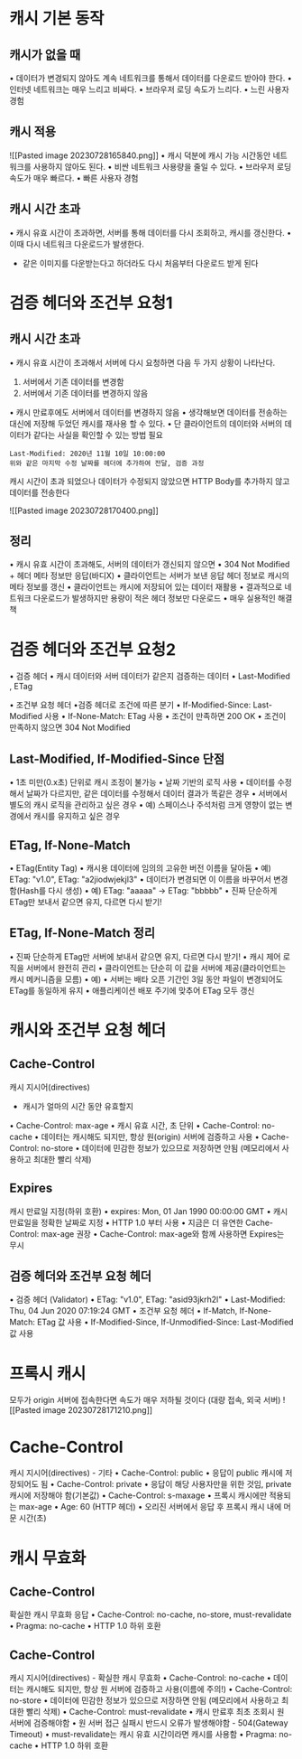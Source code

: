 # 캐시 기본 동작 
## 캐시가 없을 때 
• 데이터가 변경되지 않아도 계속 네트워크를 통해서 데이터를 다운로드 받아야 한다. 
• 인터넷 네트워크는 매우 느리고 비싸다. 
• 브라우저 로딩 속도가 느리다. 
• 느린 사용자 경험

## 캐시 적용
![[Pasted image 20230728165840.png]]
• 캐시 덕분에 캐시 가능 시간동안 네트워크를 사용하지 않아도 된다. 
• 비싼 네트워크 사용량을 줄일 수 있다. 
• 브라우저 로딩 속도가 매우 빠르다. 
• 빠른 사용자 경험

## 캐시 시간 초과 
• 캐시 유효 시간이 초과하면, 서버를 통해 데이터를 다시 조회하고, 캐시를 갱신한다. 
• 이때 다시 네트워크 다운로드가 발생한다.

- 같은 이미지를 다운받는다고 하더라도 다시 처음부터 다운로드 받게 된다 

# 검증 헤더와 조건부 요청1
## 캐시 시간 초과 
• 캐시 유효 시간이 초과해서 서버에 다시 요청하면 다음 두 가지 상황이 나타난다. 
1. 서버에서 기존 데이터를 변경함 
2. 서버에서 기존 데이터를 변경하지 않음 

• 캐시 만료후에도 서버에서 데이터를 변경하지 않음 
• 생각해보면 데이터를 전송하는 대신에 저장해 두었던 캐시를 재사용 할 수 있다. 
• 단 클라이언트의 데이터와 서버의 데이터가 같다는 사실을 확인할 수 있는 방법 필요

```
Last-Modified: 2020년 11월 10일 10:00:00
위와 같은 마지막 수정 날짜를 헤더에 추가하여 전달, 검증 과정
```

캐시 시간이 초과 되었으나 데이터가 수정되지 않았으면  HTTP Body를 추가하지 않고 데이터를 전송한다 

![[Pasted image 20230728170400.png]]

## 정리 
• 캐시 유효 시간이 초과해도, 서버의 데이터가 갱신되지 않으면 
• 304 Not Modified + 헤더 메타 정보만 응답(바디X) 
• 클라이언트는 서버가 보낸 응답 헤더 정보로 캐시의 메타 정보를 갱신
• 클라이언트는 캐시에 저장되어 있는 데이터 재활용 
• 결과적으로 네트워크 다운로드가 발생하지만 용량이 적은 헤더 정보만 다운로드 
• 매우 실용적인 해결책

# 검증 헤더와 조건부 요청2
• 검증 헤더
	• 캐시 데이터와 서버 데이터가 같은지 검증하는 데이터 
	• Last-Modified , ETag 
	
• 조건부 요청 헤더 
	•검증 헤더로 조건에 따른 분기
	• If-Modified-Since: Last-Modified 사용 
	• If-None-Match: ETag 사용
	• 조건이 만족하면 200 OK
	• 조건이 만족하지 않으면 304 Not Modified

## Last-Modified, If-Modified-Since 단점
• 1초 미만(0.x초) 단위로 캐시 조정이 불가능 
• 날짜 기반의 로직 사용
• 데이터를 수정해서 날짜가 다르지만, 같은 데이터를 수정해서 데이터 결과가 똑같은 경우 
• 서버에서 별도의 캐시 로직을 관리하고 싶은 경우 
	• 예) 스페이스나 주석처럼 크게 영향이 없는 변경에서 캐시를 유지하고 싶은 경우

## ETag, If-None-Match
• ETag(Entity Tag)
• 캐시용 데이터에 임의의 고유한 버전 이름을 달아둠
	• 예) ETag: "v1.0", ETag: "a2jiodwjekjl3"
• 데이터가 변경되면 이 이름을 바꾸어서 변경함(Hash를 다시 생성) 
	• 예) ETag: "aaaaa" -> ETag: "bbbbb" 
• 진짜 단순하게 ETag만 보내서 같으면 유지, 다르면 다시 받기!

## ETag, If-None-Match 정리
• 진짜 단순하게 ETag만 서버에 보내서 같으면 유지, 다르면 다시 받기! 
• 캐시 제어 로직을 서버에서 완전히 관리
• 클라이언트는 단순히 이 값을 서버에 제공(클라이언트는 캐시 메커니즘을 모름)
• 예) • 서버는 배타 오픈 기간인 3일 동안 파일이 변경되어도 ETag를 동일하게 유지 
• 애플리케이션 배포 주기에 맞추어 ETag 모두 갱신

# 캐시와 조건부 요청 헤더 
## Cache-Control 
캐시 지시어(directives) 
- 캐시가 얼마의 시간 동안 유효할지 

• Cache-Control: max-age 
	• 캐시 유효 시간, 초 단위 
• Cache-Control: no-cache 
	• 데이터는 캐시해도 되지만, 항상 원(origin) 서버에 검증하고 사용 
• Cache-Control: no-store 
	• 데이터에 민감한 정보가 있으므로 저장하면 안됨 (메모리에서 사용하고 최대한 빨리 삭제)

## Expires 
캐시 만료일 지정(하위 호환) 
• expires: Mon, 01 Jan 1990 00:00:00 GMT 
• 캐시 만료일을 정확한 날짜로 지정 
• HTTP 1.0 부터 사용 
• 지금은 더 유연한 Cache-Control: max-age 권장 
• Cache-Control: max-age와 함께 사용하면 Expires는 무시

## 검증 헤더와 조건부 요청 헤더
• 검증 헤더 (Validator) 
	• ETag: "v1.0", ETag: "asid93jkrh2l" 
	• Last-Modified: Thu, 04 Jun 2020 07:19:24 GMT 
• 조건부 요청 헤더 
	• If-Match, If-None-Match: ETag 값 사용
	• If-Modified-Since, If-Unmodified-Since: Last-Modified 값 사용

# 프록시 캐시 
모두가 origin 서버에 접속한다면 속도가 매우 저하될 것이다 (대량 접속, 외국 서버)
![[Pasted image 20230728171210.png]]

# Cache-Control 
캐시 지시어(directives) - 기타 
• Cache-Control: public 
	• 응답이 public 캐시에 저장되어도 됨
• Cache-Control: private 
	• 응답이 해당 사용자만을 위한 것임, private 캐시에 저장해야 함(기본값) 
• Cache-Control: s-maxage 
	• 프록시 캐시에만 적용되는 max-age
 • Age: 60 (HTTP 헤더)
	• 오리진 서버에서 응답 후 프록시 캐시 내에 머문 시간(초)

# 캐시 무효화
## Cache-Control
확실한 캐시 무효화 응답 
• Cache-Control: no-cache, no-store, must-revalidate
• Pragma: no-cache
	• HTTP 1.0 하위 호환

## Cache-Control 
캐시 지시어(directives) - 확실한 캐시 무효화 
• Cache-Control: no-cache 
	• 데이터는 캐시해도 되지만, 항상 원 서버에 검증하고 사용(이름에 주의!) 
• Cache-Control: no-store 
	• 데이터에 민감한 정보가 있으므로 저장하면 안됨 (메모리에서 사용하고 최대한 빨리 삭제) 
• Cache-Control: must-revalidate 
	• 캐시 만료후 최초 조회시 원 서버에 검증해야함 
	• 원 서버 접근 실패시 반드시 오류가 발생해야함 - 504(Gateway Timeout)
	• must-revalidate는 캐시 유효 시간이라면 캐시를 사용함 
• Pragma: no-cache
	• HTTP 1.0 하위 호환